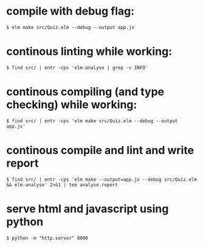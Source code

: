 # compile with debug flag:
`$ elm make src/Quiz.elm --debug --output app.js`

# continous linting while working:
`$ find src/ | entr -cps 'elm-analyse | grep -v INFO'`

# continous compiling (and type checking) while working:
`$ find src/ | entr -cps 'elm make src/Quiz.elm --debug --output app.js'`

# continous compile and lint and write report
`$ find src/ | entr -cps 'elm make --output=app.js --debug src/Quiz.elm && elm-analyse' 2>&1 | tee analyse.report`

# serve html and javascript using python
`$ python -m "http.server" 8000`
